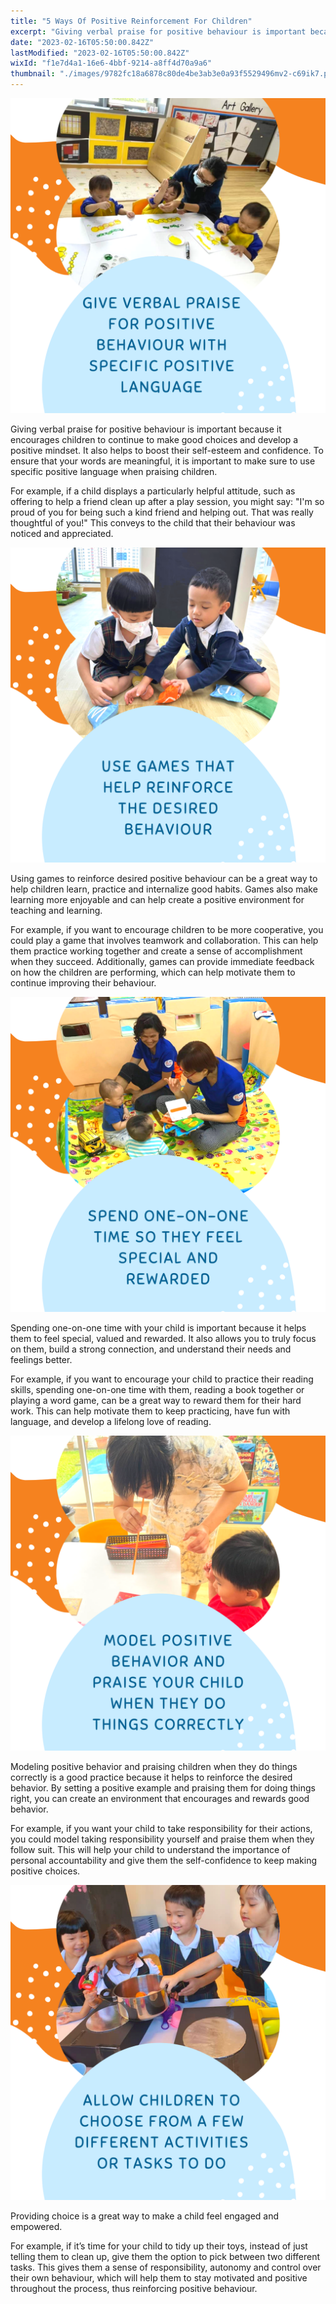 ```yaml
---
title: "5 Ways Of Positive Reinforcement For Children"
excerpt: "Giving verbal praise for positive behaviour is important because it encourages children to continue to make good choices and develop a..."
date: "2023-02-16T05:50:00.842Z"
lastModified: "2023-02-16T05:50:00.842Z"
wixId: "f1e7d4a1-16e6-4bbf-9214-a8ff4d70a9a6"
thumbnail: "./images/9782fc18a6878c80de4be3ab3e0a93f5529496mv2-c69ik7.png"
---
```


![](./images/9782fc18a6878c80de4be3ab3e0a93f5529496mv2-c69ik7.png)

Giving verbal praise for positive behaviour is important because it encourages children to continue to make good choices and develop a positive mindset. It also helps to boost their self-esteem and confidence. To ensure that your words are meaningful, it is important to make sure to use specific positive language when praising children.

For example, if a child displays a particularly helpful attitude, such as offering to help a friend clean up after a play session, you might say: "I'm so proud of you for being such a kind friend and helping out. That was really thoughtful of you!" This conveys to the child that their behaviour was noticed and appreciated.

![](./images/9782fcee36268c3b3b487e8ed069db3e6679d6mv2-lqnsj2.png)

Using games to reinforce desired positive behaviour can be a great way to help children learn, practice and internalize good habits. Games also make learning more enjoyable and can help create a positive environment for teaching and learning.

For example, if you want to encourage children to be more cooperative, you could play a game that involves teamwork and collaboration. This can help them practice working together and create a sense of accomplishment when they succeed. Additionally, games can provide immediate feedback on how the children are performing, which can help motivate them to continue improving their behaviour.

![](./images/9782fcb7f391aff8d649a0b8ed08c75faf6a9bmv2-3vvspu.png)

Spending one-on-one time with your child is important because it helps them to feel special, valued and rewarded. It also allows you to truly focus on them, build a strong connection, and understand their needs and feelings better.

For example, if you want to encourage your child to practice their reading skills, spending one-on-one time with them, reading a book together or playing a word game, can be a great way to reward them for their hard work. This can help motivate them to keep practicing, have fun with language, and develop a lifelong love of reading.

![](./images/9782fc5d4cd94dff3d468b95f6bc29fefb5d01mv2-pwc7g5.png)

Modeling positive behavior and praising children when they do things correctly is a good practice because it helps to reinforce the desired behavior. By setting a positive example and praising them for doing things right, you can create an environment that encourages and rewards good behavior.

For example, if you want your child to take responsibility for their actions, you could model taking responsibility yourself and praise them when they follow suit. This will help your child to understand the importance of personal accountability and give them the self-confidence to keep making positive choices.

![](./images/9782fc8c642eada5a84b08af9ce3ad7f6bb540mv2-1ajuve.png)

Providing choice is a great way to make a child feel engaged and empowered.

For example, if it’s time for your child to tidy up their toys, instead of just telling them to clean up, give them the option to pick between two different tasks. This gives them a sense of responsibility, autonomy and control over their own behaviour, which will help them to stay motivated and positive throughout the process, thus reinforcing positive behaviour.